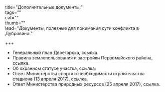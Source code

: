 title="Дополнительные документы:"  
tags=""  
cat=""  
thumb=""  
lead="Документы, полезные для понимания сути конфликта в Дубровино "  

+++

* Генеральный план Двоегорска, ссылка.
* Правила землепользования и застройки Первомайского района, ссылка.
* Об охранном статусе участка, ссылка.
* Ответ Министерства спорта о необходимости строительства стадиона (13 апреля 2017), ссылка.
* Ответ Министерства природных ресурсов (25 апреля 2017), ссылка.
